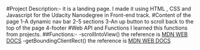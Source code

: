 #Project Description:-
it is a landing page. I made it using HTML , CSS and Javascript for the Udacity Nanodegree in Front-end track.
#Content of the page
1-A dynamic nav bar
2-5 sections
3-An up button to scroll back to the top of the page
4-footer
#Web API and Functions
I learned this functions from projects.
##Functions:-
-scrollIntoView()
the reference is [MDN WEB DOCS](https://developer.mozilla.org/en-US/docs/Web/API/Element/scrollIntoView)
-getBoundingClientRect()
the reference is [MDN WEB DOCS](https://developer.mozilla.org/en-US/docs/Web/API/Element/getBoundingClientRect)

